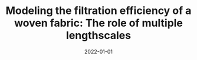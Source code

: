 ---
title: "Modeling the filtration efficiency of a woven fabric: The role of multiple lengthscales"
collection: publications
permalink: /publication/2022-01-01-Modeling-the-filtration-efficiency-of-a-woven-fabric-The-role-of-multiple-lengthscales
date: 2022-01-01
venue: 'Physics of Fluids'
paperurl: 'https://aip.scitation.org/doi/citedby/10.1063/5.0074229'
citation: '<b>I. Rios de Anda, J. W. Wilkins, <b>JFR</b>, C. P. Royall, and R. P. Sear, &quot;Modeling the filtration efficiency of a woven fabric: The role of multiple lengthscales&quot;, Physics of Fluids <b>34</b>, 033301 (2022).</b> Featured on front page of journal, and reported by <a href="https://aip.altmetric.com/details/114638513/news">79 news outlets worldwide</a>. JFR was interviewed in the British <a href="https://www.theguardian.com/world/2022/jan/28/cloth-face-masks-ffp2-or-next-generation-alternatives-covid">national press</a>.'
---